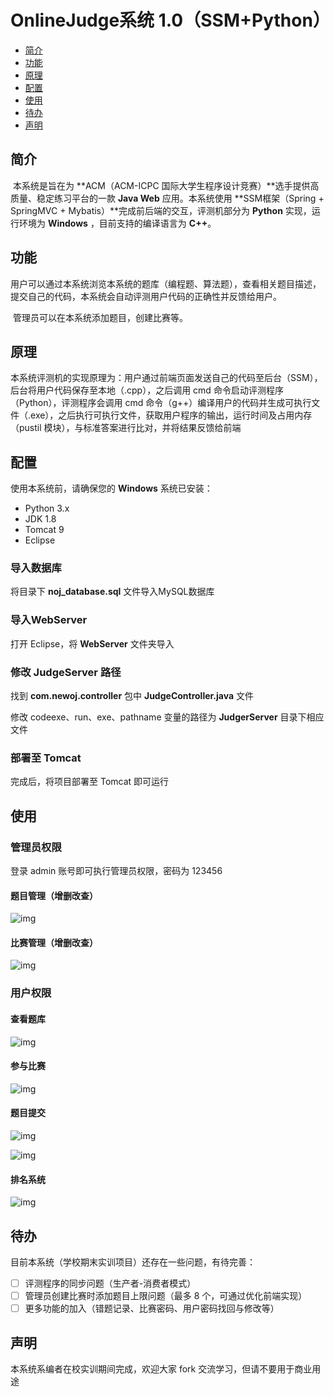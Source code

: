 # OnlineJudge系统 1.0（SSM+Python）

* [简介](#1)
* [功能](#2)
* [原理](#3)
* [配置](#4)
* [使用](#5)
* [待办](#6)
* [声明](#7)

## <span id="1">简介</span>

​		本系统是旨在为 **ACM（ACM-ICPC 国际大学生程序设计竞赛）**选手提供高质量、稳定练习平台的一款 **Java Web** 应用。本系统使用 **SSM框架（Spring + SpringMVC + Mybatis）**完成前后端的交互，评测机部分为 **Python** 实现，运行环境为 **Windows** ，目前支持的编译语言为 **C++**。

## <span id="2">功能</span>

​		用户可以通过本系统浏览本系统的题库（编程题、算法题），查看相关题目描述，提交自己的代码，本系统会自动评测用户代码的正确性并反馈给用户。

​		管理员可以在本系统添加题目，创建比赛等。

## <span id="3">原理</span>

​		本系统评测机的实现原理为：用户通过前端页面发送自己的代码至后台（SSM），后台将用户代码保存至本地（.cpp），之后调用 cmd 命令启动评测程序（Python），评测程序会调用 cmd 命令（g++）编译用户的代码并生成可执行文件（.exe），之后执行可执行文件，获取用户程序的输出，运行时间及占用内存（pustil 模块），与标准答案进行比对，并将结果反馈给前端

## <span id="4">配置</span>

使用本系统前，请确保您的 **Windows** 系统已安装：

* Python 3.x
* JDK 1.8
* Tomcat 9
* Eclipse

### 导入数据库

将目录下 **noj_database.sql** 文件导入MySQL数据库

### 导入WebServer

打开 Eclipse，将 **WebServer** 文件夹导入

### 修改 JudgeServer 路径

找到 **com.newoj.controller** 包中 **JudgeController.java** 文件

修改 codeexe、run、exe、pathname 变量的路径为 **JudgerServer** 目录下相应文件 

### 部署至 Tomcat

完成后，将项目部署至 Tomcat 即可运行

## <span id="5">使用</span>

### 管理员权限

登录 admin 账号即可执行管理员权限，密码为 123456

#### 题目管理（增删改查）

![img](https://i.loli.net/2020/02/17/jyQGzDSX21UumPh.png)

#### 比赛管理（增删改查）

![img](https://i.loli.net/2020/02/17/5FxqTLGwU9RW6Sm.png)

### 用户权限

#### 查看题库

![img](https://i.loli.net/2020/02/17/fxjkCnH4oIeLuc9.png)

#### 参与比赛

![img](https://i.loli.net/2020/02/17/pQFEA5ic8Hnu7Ul.png)

#### 题目提交

![img](https://i.loli.net/2020/02/17/SX5PQW1LOMkzTxV.png)

![img](https://i.loli.net/2020/02/17/oxZjGXUFeERNAgy.png)

#### 排名系统

![img](https://i.loli.net/2020/02/17/E8TUH6YinmV2b3p.png)

## <span id="6">待办</span>

目前本系统（学校期末实训项目）还存在一些问题，有待完善：

- [ ] 评测程序的同步问题（生产者-消费者模式）
- [ ] 管理员创建比赛时添加题目上限问题（最多 8 个，可通过优化前端实现）
- [ ] 更多功能的加入（错题记录、比赛密码、用户密码找回与修改等）

## 声明

本系统系编者在校实训期间完成，欢迎大家 fork 交流学习，但请不要用于商业用途